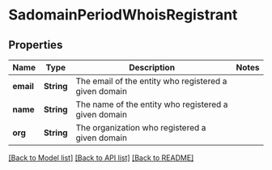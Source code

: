 # SadomainPeriodWhoisRegistrant

## Properties

Name | Type | Description | Notes
------------ | ------------- | ------------- | -------------
**email** | **String** | The email of the entity who registered a given domain |
**name** | **String** | The name of the entity who registered a given domain |
**org** | **String** | The organization who registered a given domain |

[[Back to Model list]](./README.md#documentation-for-models) [[Back to API list]](./README.md#documentation-for-api-endpoints) [[Back to README]](../README.md)
